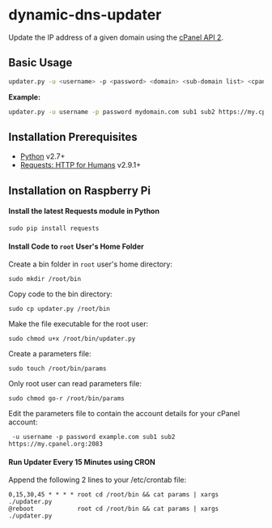 # dynamic-dns-updater
Update the IP address of a given domain using the [cPanel API 2](https://documentation.cpanel.net/display/SDK/Guide+to+cPanel+API+2).

## Basic Usage
```bash
updater.py -u <username> -p <password> <domain> <sub-domain list> <cpanel url>
```

__Example:__
```bash
updater.py -u username -p password mydomain.com sub1 sub2 https://my.cpanel.org:2083
```

## Installation Prerequisites
* [Python](https://www.python.org) v2.7+
* [Requests: HTTP for Humans](http://docs.python-requests.org/en/latest/) v2.9.1+

## Installation on Raspberry Pi

#### Install the latest Requests module in Python
```
sudo pip install requests
```

#### Install Code to `root` User's Home Folder
Create a bin folder in `root` user's home directory:
```
sudo mkdir /root/bin
```

Copy code to the bin directory:
```
sudo cp updater.py /root/bin
```

Make the file executable for the root user:
```
sudo chmod u+x /root/bin/updater.py
```

Create a parameters file:
```
sudo touch /root/bin/params
```

Only root user can read parameters file:
```
sudo chmod go-r /root/bin/params
```

Edit the parameters file to contain the account details for your cPanel account:
```
 -u username -p password example.com sub1 sub2 https://my.cpanel.org:2083
```

#### Run Updater Every 15 Minutes using CRON

Append the following 2 lines to your /etc/crontab file:

```
0,15,30,45 * * * * root cd /root/bin && cat params | xargs ./updater.py
@reboot            root cd /root/bin && cat params | xargs ./updater.py
```

